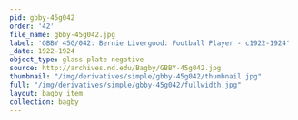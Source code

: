 ```yaml
---
pid: gbby-45g042
order: '42'
file_name: gbby-45g042.jpg
label: 'GBBY 45G/042: Bernie Livergood: Football Player - c1922-1924'
_date: 1922-1924
object_type: glass plate negative
source: http://archives.nd.edu/Bagby/GBBY-45g042.jpg
thumbnail: "/img/derivatives/simple/gbby-45g042/thumbnail.jpg"
full: "/img/derivatives/simple/gbby-45g042/fullwidth.jpg"
layout: bagby_item
collection: bagby
---
```

